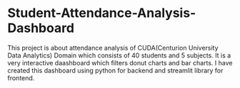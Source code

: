# Student-Attendance-Analysis-Dashboard
This project is about attendance analysis of CUDA(Centurion University Data Analytics) Domain which consists of 40 students and 5 subjects. It is a very interactive daashboard which filters donut charts and bar charts. I have created this dashboard using python for backend and streamlit library for frontend.

